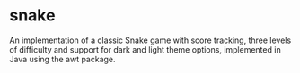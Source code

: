 # snake
An implementation of a classic Snake game with score tracking, three levels of difficulty and support
for dark and light theme options, implemented in Java using the awt package.
